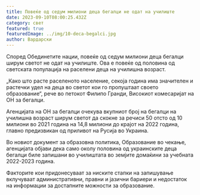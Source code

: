 ```yaml
---
title: Повеќе од седум милиони деца бегалци не одат на училиште
date: 2023-09-10T08:00:25.432Z
category: свет
featured: true
featuredImage: ../img/10-deca-begalci.jpg
author: Вардарски
---
```

Според Обединетите нации, повеќе од седум милиони деца бегалци ширум светот не одат на училиште. Ова е повеќе од половина од светската популација на раселени деца на училишна возраст.

„Како што расте раселеното население, секоја година има значителен и растечки удел на деца во светот кои го пропуштаат своето образование“, рече во петокот Филипо Гранди, Високиот комесаријат на ОН за бегалци.

Агенцијата на ОН за бегалци очекува вкупниот број на бегалци на училишна возраст ширум светот да скокне за речиси 50 отсто од 10 милиони во 2021 година на 14,8 милиони до крајот на 2022 година, главно предизвикан од приливот на Русија во Украина.

Во новиот документ за образовна политика, Образование во чекање, агенцијата објави дека само околу половина од украинските деца бегалци биле запишани во училиштата во земјите домаќини за учебната 2022-2023 година.

Факторите кои придонесуваат за ниските стапки на запишување вклучуваат административни, правни и јазични бариери и недостаток на информации за достапните можности за образование.